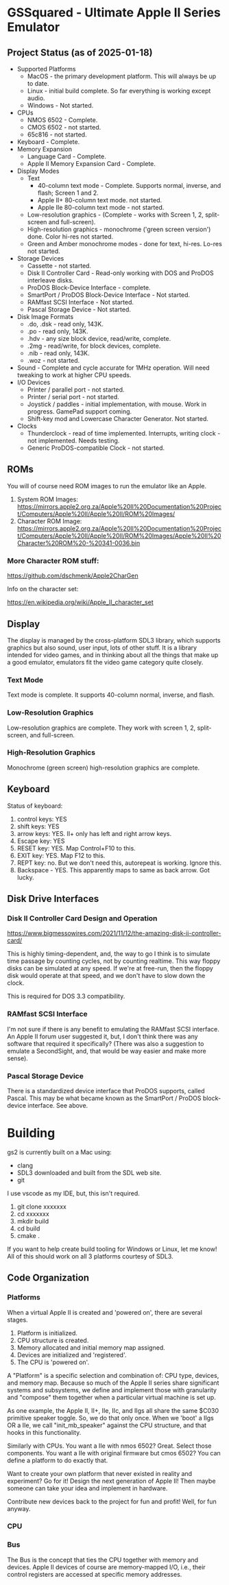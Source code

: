# GSSquared - Ultimate Apple II Series Emulator

## Project Status (as of 2025-01-18)

* Supported Platforms
  * MacOS - the primary development platform. This will always be up to date.
  * Linux - initial build complete. So far everything is working except audio.
  * Windows - Not started.
* CPUs
  * NMOS 6502 - Complete.
  * CMOS 6502 - not started.
  * 65c816 - not started.
* Keyboard - Complete.
* Memory Expansion
  * Language Card - Complete.
  * Apple II Memory Expansion Card - Complete.
* Display Modes
  * Text
    * 40-column text mode - Complete. Supports normal, inverse, and flash; Screen 1 and 2.
    * Apple II+ 80-column text mode. not started.
    * Apple IIe 80-column text mode - not started.
  * Low-resolution graphics - (Complete - works with Screen 1, 2, split-screen and full-screen).
  * High-resolution graphics - monochrome ('green screen version') done. Color hi-res not started.
  * Green and Amber monochrome modes - done for text, hi-res. Lo-res not started. 
* Storage Devices
  * Cassette - not started.  
  * Disk II Controller Card - Read-only working with DOS and ProDOS interleave disks.
  * ProDOS Block-Device Interface - complete.
  * SmartPort / ProDOS Block-Device Interface - Not started.
  * RAMfast SCSI Interface - Not started.
  * Pascal Storage Device - Not started.
* Disk Image Formats
  * .do, .dsk - read only, 143K.
  * .po - read only, 143K.
  * .hdv - any size block device, read/write, complete.
  * .2mg - read/write, for block devices, complete.
  * .nib - read only, 143K.
  * .woz - not started.
* Sound - Complete and cycle accurate for 1MHz operation. Will need tweaking to work at higher CPU speeds.
* I/O Devices
  * Printer / parallel port - not started.
  * Printer / serial port - not started.
  * Joystick / paddles - initial implementation, with mouse. Work in progress. GamePad support coming.
  * Shift-key mod and Lowercase Character Generator. Not started.
* Clocks
  * Thunderclock - read of time implemented. Interrupts, writing clock - not implemented. Needs testing.
  * Generic ProDOS-compatible Clock - not started.

## ROMs

You will of course need ROM images to run the emulator like an Apple.

1. System ROM Images: https://mirrors.apple2.org.za/Apple%20II%20Documentation%20Project/Computers/Apple%20II/Apple%20II/ROM%20Images/
2. Character ROM Image: https://mirrors.apple2.org.za/Apple%20II%20Documentation%20Project/Computers/Apple%20II/Apple%20II/ROM%20Images/Apple%20II%20Character%20ROM%20-%20341-0036.bin

### More Character ROM stuff:

https://github.com/dschmenk/Apple2CharGen

Info on the character set:

https://en.wikipedia.org/wiki/Apple_II_character_set


## Display

The display is managed by the cross-platform SDL3 library, which supports graphics
but also sound, user input, lots of other stuff. It is a library intended for
video games, and in thinking about all the things that make up a good emulator, 
emulators fit the video game category quite closely.


### Text Mode

Text mode is complete. It supports 40-column normal, inverse, and flash.

### Low-Resolution Graphics

Low-resolution graphics are complete. They work with screen 1, 2, split-screen, and full-screen.

### High-Resolution Graphics

Monochrome (green screen) high-resolution graphics are complete.


## Keyboard

Status of keyboard:

1. control keys: YES
1. shift keys: YES
1. arrow keys: YES. II+ only has left and right arrow keys.
1. Escape key: YES
1. RESET key: YES. Map Control+F10 to this.
1. EXIT key: YES. Map F12 to this.
1. REPT key: no. But we don't need this, autorepeat is working. Ignore this.
1. Backspace - YES. This apparently maps to same as back arrow. Got lucky.


## Disk Drive Interfaces

### Disk II Controller Card Design and Operation

https://www.bigmessowires.com/2021/11/12/the-amazing-disk-ii-controller-card/

This is highly timing-dependent, and, the way to go I think is to simulate time passage by
counting cycles, not by counting realtime. This way floppy disks can be simulated at any speed.
If we're at free-run, then the floppy disk would operate at that speed, and we don't have to
slow down the clock.

This is required for DOS 3.3 compatibility.


### RAMfast SCSI Interface

I'm not sure if there is any benefit to emulating the RAMfast SCSI interface. An Apple II forum
user suggested it, but, I don't think there was any software that required it specifically?
(There was also a suggestion to emulate a SecondSight, and, that would be way easier and
make more sense).

### Pascal Storage Device

There is a standardized device interface that ProDOS supports, called Pascal. This may be what
became known as the SmartPort / ProDOS block-device interface. See above.

# Building

gs2 is currently built on a Mac using:

* clang
* SDL3 downloaded and built from the SDL web site.
* git

I use vscode as my IDE, but, this isn't required.

1. git clone xxxxxxx
1. cd xxxxxxx
1. mkdir build
1. cd build
1. cmake .

If you want to help create build tooling for Windows or Linux, let me know! All of this should
work on all 3 platforms courtesy of SDL3.


## Code Organization

### Platforms

When a virtual Apple II is created and 'powered on', there are several stages.

1. Platform is initialized.
1. CPU structure is created.
1. Memory allocated and initial memory map assigned.
1. Devices are initialized and 'registered'.
1. The CPU is 'powered on'.

A "Platform" is a specific selection and combination of: CPU type, devices, and memory map.
Because so much of the Apple II series share significant systems and subsystems,
we define and implement those with granularity and "compose" them together when a 
particular virtual machine is set up.

As one example, the Apple II, II+, IIe, IIc, and IIgs all share the same $C030 primitive
speaker toggle. So, we do that only once. When we 'boot' a IIgs OR a IIe, we call
"init_mb_speaker" against the CPU structure, and that hooks in this functionality.

Similarly with CPUs. You want a IIe with nmos 6502? Great. Select those components.
You want a IIe with original firmware but cmos 6502? You can define a platform
to do exactly that.

Want to create your own platform that never existed in reality and experiment?
Go for it! Design the next generation of Apple II! Then maybe someone can take your
idea and implement in hardware.

Contribute new devices back to the project for fun and profit! Well, for fun anyway.

### CPU

### Bus

The Bus is the concept that ties the CPU together with memory and devices.
Apple II devices of course are memory-mapped I/O, i.e., their control registers
are accessed at specific memory addresses.

